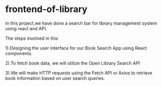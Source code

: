 # frontend-of-library
In this project,we have done a search bar for library management system using react and API.  

The steps involved in this  

1).Designing the user interface for our Book Search App using React components.  

2).To fetch book data, we will utilize the Open Library Search API

3).We will make HTTP requests using the Fetch API or Axios to retrieve book information based on user search queries.



